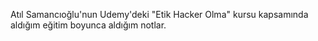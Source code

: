 Atıl Samancıoğlu'nun Udemy'deki "Etik Hacker Olma" kursu kapsamında aldığım eğitim boyunca aldığım notlar.
